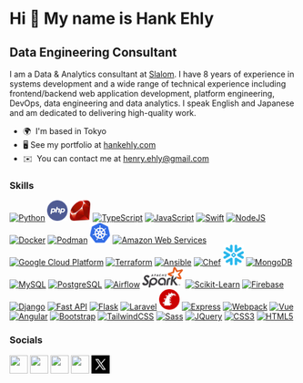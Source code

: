 Hi 👋 My name is Hank Ehly
==========================

Data Engineering Consultant
---------------------------

I am a Data & Analytics consultant at <a href="https://www.slalom.com/" target="_blank">Slalom</a>. I have 8 years of experience in systems development and a wide range of technical experience including frontend/backend web application development, platform engineering, DevOps, data engineering and data analytics. I speak English and Japanese and am dedicated to delivering high-quality work.

* 🌍  I'm based in Tokyo
* 🖥️  See my portfolio at [hankehly.com](http://hankehly.com)
* ✉️  You can contact me at [henry.ehly@gmail.com](mailto:henry.ehly@gmail.com)

### Skills

<p align="left">
<!-- languages -->
<a href="https://www.python.org/" target="_blank" rel="noreferrer"><img src="https://raw.githubusercontent.com/danielcranney/readme-generator/main/public/icons/skills/python-colored.svg" width="36" height="36" alt="Python" /></a>
<a href="https://www.php.net/" target="_blank" rel="noreferrer"><img src="img/php.png" width="36" height="36" alt="PHP" /></a>
<a href="https://www.ruby-lang.org/" target="_blank" rel="noreferrer"><img src="img/ruby.png" width="36" height="36" alt="Ruby" /></a>
<a href="https://www.typescriptlang.org/" target="_blank" rel="noreferrer"><img src="https://raw.githubusercontent.com/danielcranney/readme-generator/main/public/icons/skills/typescript-colored.svg" width="36" height="36" alt="TypeScript" /></a>
<a href="https://developer.mozilla.org/en-US/docs/Web/JavaScript" target="_blank" rel="noreferrer"><img src="https://raw.githubusercontent.com/danielcranney/readme-generator/main/public/icons/skills/javascript-colored.svg" width="36" height="36" alt="JavaScript" /></a>
<a href="https://developer.apple.com/swift/" target="_blank" rel="noreferrer"><img src="https://raw.githubusercontent.com/danielcranney/readme-generator/main/public/icons/skills/swift-colored.svg" width="36" height="36" alt="Swift" /></a>
<a href="https://nodejs.org/en/" target="_blank" rel="noreferrer"><img src="https://raw.githubusercontent.com/danielcranney/readme-generator/main/public/icons/skills/nodejs-colored.svg" width="36" height="36" alt="NodeJS" /></a>
<!-- infra -->
<a href="https://www.docker.com/" target="_blank" rel="noreferrer"><img src="https://www.docker.com/wp-content/uploads/2022/03/vertical-logo-monochromatic.png" width="36" height="36" alt="Docker" /></a>
<a href="https://podman.io/" target="_blank" rel="noreferrer"><img src="https://cdn-ak.f.st-hatena.com/images/fotolife/t/tnk4on/20210922/20210922053538.png" width="36" height="36" alt="Podman" /></a>
<a href="https://kubernetes.io/" target="_blank" rel="noreferrer"><img src="img/kubernetes-logo.png" width="36" height="36" alt="Kubernetes" /></a>
<a href="https://aws.amazon.com/" target="_blank" rel="noreferrer"><img src="https://pronto-core-cdn.prontomarketing.com/2/wp-content/uploads/sites/1614/2019/07/21743298_1406722539365107_4308832733562613967_n.png" width="36" height="36" alt="Amazon Web Services" /></a>
<a href="https://console.cloud.google.com" target="_blank" rel="noreferrer"><img src="https://img2.freepng.es/20190612/vok/kisspng-cloud-computing-google-cloud-platform-cloud-storag-google-cloud-logo-png-image-free-download-searchpn-5d01a5ae4d22e9.530730771560389038316.jpg" width="36" height="36" alt="Google Cloud Platform" /></a>
<a href="https://www.terraform.io/" target="_blank" rel="noreferrer"><img src="https://brandeps.com/logo-download/T/Terraform-logo-vector-01.svg" width="36" height="36" alt="Terraform" /></a>
<a href="https://www.ansible.com/" target="_blank" rel="noreferrer"><img src="https://encrypted-tbn0.gstatic.com/images?q=tbn:ANd9GcTFxMUn8xvTFe_VyxKkZ2amISvULap6Lg0ZD7CwuPFfeA&s" width="36" height="36" alt="Ansible" /></a>
<a href="https://docs.chef.io/ruby/" target="_blank" rel="noreferrer"><img src="https://www.clipartmax.com/png/middle/270-2709691_chef-opscode.png" width="36" height="36" alt="Chef" /></a>
<!-- databases -->
<a href="https://www.snowflake.com/" target="_blank" rel="noreferrer"><img src="img/snowflake-logo.png" width="36" height="36" alt="Snowflake" /></a>
<a href="https://www.mongodb.com/" target="_blank" rel="noreferrer"><img src="https://raw.githubusercontent.com/danielcranney/readme-generator/main/public/icons/skills/mongodb-colored.svg" width="36" height="36" alt="MongoDB" /></a>
<a href="https://www.mysql.com/" target="_blank" rel="noreferrer"><img src="https://raw.githubusercontent.com/danielcranney/readme-generator/main/public/icons/skills/mysql-colored.svg" width="36" height="36" alt="MySQL" /></a>
<a href="https://www.postgresql.org/" target="_blank" rel="noreferrer"><img src="https://raw.githubusercontent.com/danielcranney/readme-generator/main/public/icons/skills/postgresql-colored.svg" width="36" height="36" alt="PostgreSQL" /></a>
<!-- frameworks -->
<a href="https://airflow.apache.org/" target="_blank" rel="noreferrer"><img src="https://airflow.apache.org/docs/apache-airflow/1.10.6/_images/pin_large.png" width="36" height="36" alt="Airflow" /></a>
<a href="https://spark.apache.org/docs/latest/api/python/" target="_blank" rel="noreferrer"><img src="img/apache-spark-logo.png" width="72" height="36" alt="Spark" /></a>
<a href="https://scikit-learn.org/" target="_blank" rel="noreferrer"><img src="https://upload.wikimedia.org/wikipedia/commons/thumb/0/05/Scikit_learn_logo_small.svg/1200px-Scikit_learn_logo_small.svg.png" width="36" height="36" alt="Scikit-Learn" /></a>
<a href="https://firebase.google.com/" target="_blank" rel="noreferrer"><img src="https://raw.githubusercontent.com/danielcranney/readme-generator/main/public/icons/skills/firebase-colored.svg" width="36" height="36" alt="Firebase" /></a>
<a href="https://www.djangoproject.com/" target="_blank" rel="noreferrer"><img src="https://raw.githubusercontent.com/danielcranney/readme-generator/main/public/icons/skills/django-colored.svg" width="36" height="36" alt="Django" /></a>
<a href="https://fastapi.tiangolo.com/" target="_blank" rel="noreferrer"><img src="https://raw.githubusercontent.com/danielcranney/readme-generator/main/public/icons/skills/fastapi-colored.svg" width="36" height="36" alt="Fast API" /></a>
<a href="https://flask.palletsprojects.com/en/2.0.x/" target="_blank" rel="noreferrer"><img src="https://raw.githubusercontent.com/danielcranney/readme-generator/main/public/icons/skills/flask-colored.svg" width="36" height="36" alt="Flask" /></a>
<a href="https://laravel.com/" target="_blank" rel="noreferrer"><img src="https://raw.githubusercontent.com/danielcranney/readme-generator/main/public/icons/skills/laravel-colored.svg" width="36" height="36" alt="Laravel" /></a>
<a href="https://rubyonrails.org/" target="_blank" rel="noreferrer"><img src="img/rails.png" width="36" height="36" alt="Ruby on Rails" /></a>
<a href="https://expressjs.com/" target="_blank" rel="noreferrer"><img src="https://raw.githubusercontent.com/danielcranney/readme-generator/main/public/icons/skills/express-colored.svg" width="36" height="36" alt="Express" /></a>
<!-- frontend -->
<a href="https://webpack.js.org/" target="_blank" rel="noreferrer"><img src="https://raw.githubusercontent.com/danielcranney/readme-generator/main/public/icons/skills/webpack-colored.svg" width="36" height="36" alt="Webpack" /></a>
<a href="https://vuejs.org/" target="_blank" rel="noreferrer"><img src="https://raw.githubusercontent.com/danielcranney/readme-generator/main/public/icons/skills/vuejs-colored.svg" width="36" height="36" alt="Vue" /></a>
<a href="https://angular.io/" target="_blank" rel="noreferrer"><img src="https://raw.githubusercontent.com/danielcranney/readme-generator/main/public/icons/skills/angularjs-colored.svg" width="36" height="36" alt="Angular" /></a>
<a href="https://getbootstrap.com/" target="_blank" rel="noreferrer"><img src="https://raw.githubusercontent.com/danielcranney/readme-generator/main/public/icons/skills/bootstrap-colored.svg" width="36" height="36" alt="Bootstrap" /></a>
<a href="https://tailwindcss.com/" target="_blank" rel="noreferrer"><img src="https://raw.githubusercontent.com/danielcranney/readme-generator/main/public/icons/skills/tailwindcss-colored.svg" width="36" height="36" alt="TailwindCSS" /></a>
<a href="https://sass-lang.com/" target="_blank" rel="noreferrer"><img src="https://raw.githubusercontent.com/danielcranney/readme-generator/main/public/icons/skills/sass-colored.svg" width="36" height="36" alt="Sass" /></a>
<a href="https://jquery.com/" target="_blank" rel="noreferrer"><img src="https://raw.githubusercontent.com/danielcranney/readme-generator/main/public/icons/skills/jquery-colored.svg" width="36" height="36" alt="JQuery" /></a>
<a href="https://www.w3.org/TR/CSS/#css" target="_blank" rel="noreferrer"><img src="https://raw.githubusercontent.com/danielcranney/readme-generator/main/public/icons/skills/css3-colored.svg" width="36" height="36" alt="CSS3" /></a>
<a href="https://developer.mozilla.org/en-US/docs/Glossary/HTML5" target="_blank" rel="noreferrer"><img src="https://raw.githubusercontent.com/danielcranney/readme-generator/main/public/icons/skills/html5-colored.svg" width="36" height="36" alt="HTML5" /></a>
</p>


### Socials

<p align="left"> 
<a href="https://www.github.com/hankehly" target="_blank" rel="noreferrer"><img src="https://raw.githubusercontent.com/danielcranney/readme-generator/main/public/icons/socials/github.svg" width="32" height="32" /></a> 
<a href="https://qiita.com/hankehly" target="_blank" rel="noreferrer"><img src="https://cdn.qiita.com/assets/public/push_notification/image-qiitan-572179a3bbde375850422ea48b2b6272.png" width="32" height="32" /></a> 
<a href="https://www.linkedin.com/in/hankehly" target="_blank" rel="noreferrer"><img src="https://raw.githubusercontent.com/danielcranney/readme-generator/main/public/icons/socials/linkedin.svg" width="32" height="32" /></a> 
<a href="http://www.medium.com/@hankehly" target="_blank" rel="noreferrer"><img src="https://raw.githubusercontent.com/danielcranney/readme-generator/main/public/icons/socials/medium.svg" width="32" height="32" /></a> 
<a href="https://www.twitter.com/hankehly" target="_blank" rel="noreferrer"><img src="img/x-logo.jpg" width="32" height="32" /></a>
</p>
